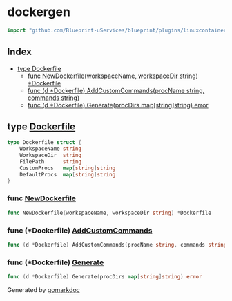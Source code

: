 <!-- Code generated by gomarkdoc. DO NOT EDIT -->

# dockergen

```go
import "github.com/Blueprint-uServices/blueprint/plugins/linuxcontainer/dockergen"
```

## Index

- [type Dockerfile](<#Dockerfile>)
  - [func NewDockerfile\(workspaceName, workspaceDir string\) \*Dockerfile](<#NewDockerfile>)
  - [func \(d \*Dockerfile\) AddCustomCommands\(procName string, commands string\)](<#Dockerfile.AddCustomCommands>)
  - [func \(d \*Dockerfile\) Generate\(procDirs map\[string\]string\) error](<#Dockerfile.Generate>)


<a name="Dockerfile"></a>
## type [Dockerfile](<https://gitlab.mpi-sws.org/cld/blueprint2/blueprint/blob/main/plugins/linuxcontainer/dockergen/dockerfile_.go#L11-L17>)



```go
type Dockerfile struct {
    WorkspaceName string
    WorkspaceDir  string
    FilePath      string
    CustomProcs   map[string]string
    DefaultProcs  map[string]string
}
```

<a name="NewDockerfile"></a>
### func [NewDockerfile](<https://gitlab.mpi-sws.org/cld/blueprint2/blueprint/blob/main/plugins/linuxcontainer/dockergen/dockerfile_.go#L19>)

```go
func NewDockerfile(workspaceName, workspaceDir string) *Dockerfile
```



<a name="Dockerfile.AddCustomCommands"></a>
### func \(\*Dockerfile\) [AddCustomCommands](<https://gitlab.mpi-sws.org/cld/blueprint2/blueprint/blob/main/plugins/linuxcontainer/dockergen/dockerfile_.go#L29>)

```go
func (d *Dockerfile) AddCustomCommands(procName string, commands string)
```



<a name="Dockerfile.Generate"></a>
### func \(\*Dockerfile\) [Generate](<https://gitlab.mpi-sws.org/cld/blueprint2/blueprint/blob/main/plugins/linuxcontainer/dockergen/dockerfile_.go#L33>)

```go
func (d *Dockerfile) Generate(procDirs map[string]string) error
```



Generated by [gomarkdoc](<https://github.com/princjef/gomarkdoc>)
